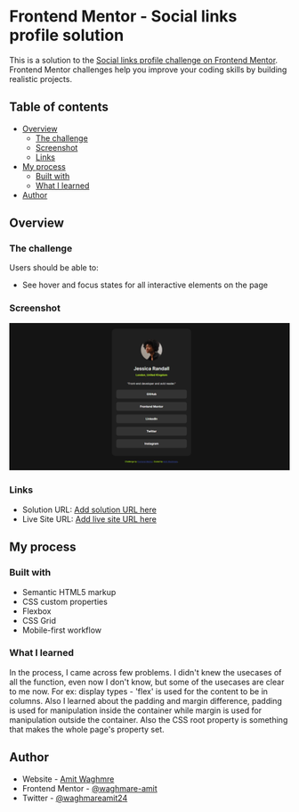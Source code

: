 # Frontend Mentor - Social links profile solution

This is a solution to the [Social links profile challenge on Frontend Mentor](https://www.frontendmentor.io/solutions/responsive-landing-page-for-social-links-vrMO1piR9f). Frontend Mentor challenges help you improve your coding skills by building realistic projects. 

## Table of contents

- [Overview](#overview)
  - [The challenge](#the-challenge)
  - [Screenshot](#screenshot)
  - [Links](#links)
- [My process](#my-process)
  - [Built with](#built-with)
  - [What I learned](#what-i-learned)
- [Author](#author)



## Overview

### The challenge

Users should be able to:

- See hover and focus states for all interactive elements on the page

### Screenshot

![](./project%20completion/social_links.png)

### Links

- Solution URL: [Add solution URL here](https://www.frontendmentor.io/solutions/responsive-landing-page-for-social-links-vrMO1piR9f)
- Live Site URL: [Add live site URL here](https://social-links-theta-two.vercel.app/)

## My process

### Built with

- Semantic HTML5 markup
- CSS custom properties
- Flexbox
- CSS Grid
- Mobile-first workflow

### What I learned

In the process, I came across few problems. I didn't knew the usecases of all the function, even now I don't know, but some of the usecases are clear to me now. For ex: display types - 'flex' is used for the content to be in columns. Also I learned about the padding and margin difference, padding is used for manipulation inside the container while margin is used for manipulation outside the container. Also the CSS root property is something that makes the whole page's property set.

## Author

- Website - [Amit Waghmre](https://social-links-theta-two.vercel.app/)
- Frontend Mentor - [@waghmare-amit](https://www.frontendmentor.io/profile/waghmare-amit)
- Twitter - [@waghmareamit24](https://www.twitter.com/waghmareamit@24)

